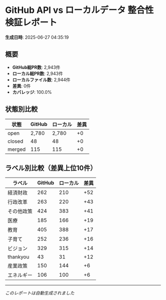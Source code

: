 # GitHub API vs ローカルデータ 整合性検証レポート

**生成日時**: 2025-06-27 04:35:19

## 概要

- **GitHub総PR数**: 2,943件
- **ローカル総PR数**: 2,943件
- **ローカルファイル数**: 2,944件
- **差異**: 0件
- **カバレッジ**: 100.0%

## 状態別比較

| 状態 | GitHub | ローカル | 差異 |
|------|--------|----------|------|
| open | 2,780 | 2,780 | +0 |
| closed | 48 | 48 | +0 |
| merged | 115 | 115 | +0 |

## ラベル別比較（差異上位10件）

| ラベル | GitHub | ローカル | 差異 |
|--------|--------|----------|------|
| 経済財政 | 262 | 210 | +52 |
| 行政改革 | 263 | 220 | +43 |
| その他政策 | 424 | 383 | +41 |
| 医療 | 185 | 166 | +19 |
| 教育 | 405 | 388 | +17 |
| 子育て | 252 | 236 | +16 |
| ビジョン | 329 | 315 | +14 |
| thankyou | 43 | 31 | +12 |
| 産業政策 | 150 | 144 | +6 |
| エネルギー | 106 | 100 | +6 |

---
*このレポートは自動生成されました*